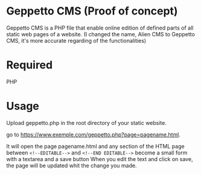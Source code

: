 # Geppetto CMS (Proof of concept)

Geppetto CMS is a PHP file that enable online edition of defined parts of all static web pages of a website.
(I changed the name, Alien CMS to Geppetto CMS, it's more accurate regarding of the functionalities)

# Required

PHP

# Usage

Upload geppetto.php in the root directory of your static website.

go to https://www.exemple.com/geppetto.php?page=pagename.html.

It will open the page pagename.html and any section of the HTML page between `<!--EDITABLE-->` and `<!--END EDITABLE-->` become a small form with a textarea and a save button
When you edit the text and click on save, the page will be updated whit the change you made.
